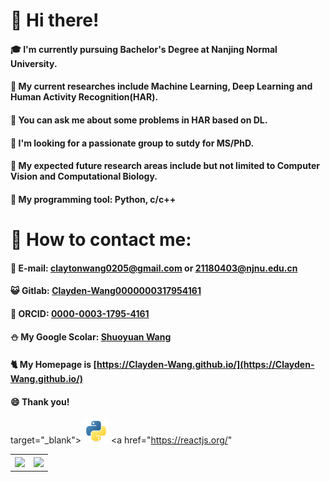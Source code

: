 # 👋 Hi there!
#### 🎓 I'm currently pursuing Bachelor's Degree at Nanjing Normal University.
#### 🌱 My current researches include Machine Learning, Deep Learning and Human Activity Recognition(HAR).
#### 💬 You can ask me about some problems in HAR based on DL.
#### 📖 I'm looking for a passionate group to sutdy for MS/PhD.
#### 🌌 My expected future research areas include but not limited to Computer Vision and Computational Biology.
#### 🚀 My programming tool: Python, c/c++
# 🎡 How to contact me: 
#### 📧 E-mail: claytonwang0205@gmail.com or 21180403@njnu.edu.cn
#### 😺 Gitlab: [Clayden-Wang0000000317954161](https://gitlab.com/Clayden-Wang)
#### 🎃 ORCID: [0000-0003-1795-4161](https://orcid.org/0000-0003-1795-4161)
#### ⛄ My Google Scolar: [Shuoyuan Wang](https://scholar.google.com/citations?hl=zh-CN&user=SfMkEYgAAAAJ)
#### 🐈 My Homepage is [https://Clayden-Wang.github.io/](https://Clayden-Wang.github.io/)
#### 😄 Thank you! 

target="_blank"> <img src="https://raw.githubusercontent.com/devicons/devicon/master/icons/python/python-original.svg" alt="python" width="40" height="40"/> </a> <a href="https://reactjs.org/"
<table>
  <tr>
    <th><img src="https://github-readme-stats.vercel.app/api?username=Clayden-Wang&show_icons=true&count_private=true&hide=prs&theme=dark"/></th>
    <th><img src="https://github-readme-stats.vercel.app/api/top-langs/?username=Clayden-Wang&layout=compact&hide_border=true&langs_count=10&theme=dark"/></th>
  </tr>
  <tr>
   
  </tr>
</table>



<!--
**Clayden-Wang/Clayden-Wang** is a ✨ _special_ ✨ repository because its `README.md` (this file) appears on your GitHub profile.

Here are some ideas to get you started:

- 🔭 I’m currently working on ...
- 🌱 I’m currently learning ...
- 👯 I’m looking to collaborate on ...
- 🤔 I’m looking for help with ...
- 💬 Ask me about ...
- 📫 How to reach me: ...
- 😄 Pronouns: ...
- ⚡ Fun fact: ...
-->
